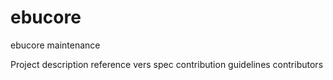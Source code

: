 # ebucore
ebucore maintenance

Project description
reference vers spec
contribution guidelines
contributors

